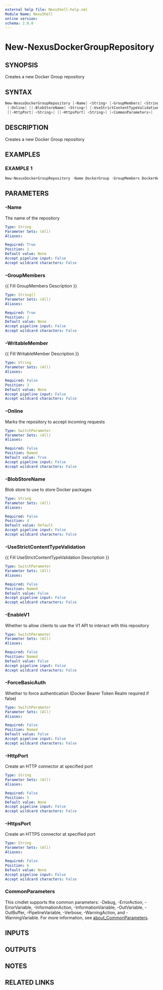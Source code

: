 ```yaml
---
external help file: NexuShell-help.xml
Module Name: NexuShell
online version:
schema: 2.0.0
---
```


# New-NexusDockerGroupRepository

## SYNOPSIS

Creates a new Docker Group repository

## SYNTAX

```powershell
New-NexusDockerGroupRepository [-Name] <String> [-GroupMembers] <String[]> [[-WritableMember] <String>]
 [-Online] [[-BlobStoreName] <String>] [-UseStrictContentTypeValidation] [-EnableV1] [-ForceBasicAuth]
 [[-HttpPort] <String>] [[-HttpsPort] <String>] [<CommonParameters>]
```

## DESCRIPTION

Creates a new Docker Group repository

## EXAMPLES

### EXAMPLE 1

```powershell
New-NexusDockerGroupRepository -Name DockerGroup -GroupMembers DockerHostedLinux,DockerProd -Online
```

## PARAMETERS

### -Name

The name of the repository

```yaml
Type: String
Parameter Sets: (All)
Aliases:

Required: True
Position: 1
Default value: None
Accept pipeline input: False
Accept wildcard characters: False
```

### -GroupMembers

{{ Fill GroupMembers Description }}

```yaml
Type: String[]
Parameter Sets: (All)
Aliases:

Required: True
Position: 2
Default value: None
Accept pipeline input: False
Accept wildcard characters: False
```

### -WritableMember

{{ Fill WritableMember Description }}

```yaml
Type: String
Parameter Sets: (All)
Aliases:

Required: False
Position: 3
Default value: None
Accept pipeline input: False
Accept wildcard characters: False
```

### -Online

Marks the repository to accept incoming requests

```yaml
Type: SwitchParameter
Parameter Sets: (All)
Aliases:

Required: False
Position: Named
Default value: True
Accept pipeline input: False
Accept wildcard characters: False
```

### -BlobStoreName

Blob store to use to store Docker packages

```yaml
Type: String
Parameter Sets: (All)
Aliases:

Required: False
Position: 4
Default value: Default
Accept pipeline input: False
Accept wildcard characters: False
```

### -UseStrictContentTypeValidation

{{ Fill UseStrictContentTypeValidation Description }}

```yaml
Type: SwitchParameter
Parameter Sets: (All)
Aliases:

Required: False
Position: Named
Default value: False
Accept pipeline input: False
Accept wildcard characters: False
```

### -EnableV1

Whether to allow clients to use the V1 API to interact with this repository

```yaml
Type: SwitchParameter
Parameter Sets: (All)
Aliases:

Required: False
Position: Named
Default value: False
Accept pipeline input: False
Accept wildcard characters: False
```

### -ForceBasicAuth

Whether to force authentication (Docker Bearer Token Realm required if false)

```yaml
Type: SwitchParameter
Parameter Sets: (All)
Aliases:

Required: False
Position: Named
Default value: False
Accept pipeline input: False
Accept wildcard characters: False
```

### -HttpPort

Create an HTTP connector at specified port

```yaml
Type: String
Parameter Sets: (All)
Aliases:

Required: False
Position: 5
Default value: None
Accept pipeline input: False
Accept wildcard characters: False
```

### -HttpsPort

Create an HTTPS connector at specified port

```yaml
Type: String
Parameter Sets: (All)
Aliases:

Required: False
Position: 6
Default value: None
Accept pipeline input: False
Accept wildcard characters: False
```

### CommonParameters

This cmdlet supports the common parameters: -Debug, -ErrorAction, -ErrorVariable, -InformationAction, -InformationVariable, -OutVariable, -OutBuffer, -PipelineVariable, -Verbose, -WarningAction, and -WarningVariable. For more information, see [about_CommonParameters](http://go.microsoft.com/fwlink/?LinkID=113216).

## INPUTS

## OUTPUTS

## NOTES

## RELATED LINKS
